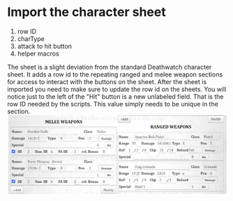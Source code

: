 # Import the character sheet

1. row ID
2. charType
3. attack to hit button
4. helper macros

The sheet is a slight deviation from the standard Deathwatch character sheet.  It adds a row id to the repeating ranged and melee weapon sections for access to interact with the buttons on the sheet.  After the sheet is imported you need to make sure to update the row id on the sheets.  You will notice just to the left of the "Hit" button is a new unlabeled field.   That is the row ID needed by the scripts.  This value simply needs to be unique in the section.
![Sheet](images/sheet.png)